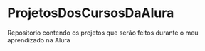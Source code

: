# ProjetosDosCursosDaAlura
Repositorio contendo os projetos que serão feitos durante o meu aprendizado na Alura

